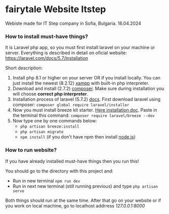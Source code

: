 # fairytale Website Itstep
Webiste made for IT Step company in Sofia, Bulgaria. 16.04.2024


### How to install must-have things?
It is Laravel php app, so you must first install laravel on your machine or server. Everything is described in detail on oficial website: https://laravel.com/docs/5.7/installation

Short description:
1. Install php 8.1 or higher on your server OR if you install locally. You can just install the newest (8.2.12) [xampp](https://www.apachefriends.org/) with built-in php interpreter.
2. Download and install (2.7.2) [composer](https://getcomposer.org/). Make sure during installation you will choose **correct php interpreter**.
3. Installation process of laravel (5.7.2) [docs](https://laravel.com/docs/5.7#installing-laravel). First download laravel using composer: `composer global require laravel/installer`
4. Now you must install breeze kit starter. [Here installation doc](https://laravel.com/docs/11.x/starter-kits#laravel-breeze-installation). Paste in the terminal this command: `composer require laravel/breeze --dev`
5. Now type one by one commands below:
   * `php artisan breeze:install`
   * `php artisan migrate`
   * `npm install` (if you don't have npm then install [node.js](https://nodejs.org/en))

### How to run website?
If you have already installed must-have things then you run this!

You should go to the directory with this project and:
* Run in new terminal `npm run dev`
* Run in next new terminal (still running previous) and type `php artisan serve`

Both things should run at the same time.
After that go on your website or if you work on local machine, go to localhost addrress *127.0.0.1:8000*
